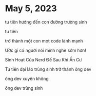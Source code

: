 # May 5, 2023

tu tiên hướng đến con đường trường sinh

tu tiên

trở thành một con mọt code lành mạnh

Ước gì có người nói mình nghe sớm hơn!

Sinh Hoạt Của Nerd Đế Sau Khi Ẩn Cư

Tu tiên đại lão trùng sinh trở thành ông dev

ông dev xuyên không

ông dev trùng sinh

